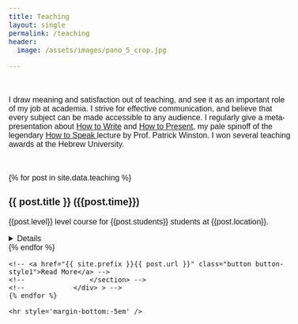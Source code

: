 ```yaml
---
title: Teaching
layout: single
permalink: /teaching
header:
  image: /assets/images/pano_5_crop.jpg

---
```


<!-- Main -->
<head>
  <meta name="viewport" content="width=device-width, initial-scale=1">
  <link rel="stylesheet" href="https://maxcdn.bootstrapcdn.com/bootstrap/3.3.7/css/bootstrap.min.css">
  <script src="https://ajax.googleapis.com/ajax/libs/jquery/3.1.1/jquery.min.js"></script>
  <script src="https://maxcdn.bootstrapcdn.com/bootstrap/3.3.7/js/bootstrap.min.js"></script>

<style>
        body {
           font-size: 16px !important;
           color: #2020131;
           font-family: Nunito, sans-serif;
         }
         h3 {
           font-size: 20px;                   
         }
         h2 {
           font-size: 22px;
         }
         h1 {
           font-size: 24px;
         }
  </style>
         
         

</head>
<br>

I draw meaning and satisfaction out of teaching, and see it as an important role of my job at academia.
I strive for effective communication, and believe that every subject can be made accessible to any audience. I regularly give a meta-presentation about <a href= "https://docs.google.com/presentation/d/1pEYlINlYdTUIBViRKEQrU3-ecGxeO5adsdaMQEobAE6ri2iE/edit?usp=sharing">How to Write</a> and <a href="https://docs.google.com/presentation/d/1LkZF2zVoV9oJYxt4S48uWwy7qwRRAvJyPwDI27UbpKE/edit?usp=sharing">How to Present</a>, my pale spinoff of the legendary <a href="https://youtu.be/Unzc731iCUY?si=uRG9qqFLtq4AMDYn">How to Speak </a> lecture by Prof. Patrick Winston.
I won several teaching awards at the Hebrew University.

<div id="main">
  <div id="content" class="container">

<br>


{% for post in site.data.teaching %} 
### {{ post.title }} ({{post.time}})
{{post.level}} level course for {{post.students}} students at {{post.location}}.
<details>
<i>{{post.details}}</i><br/>

      {% unless post.slides == 'NONE' %}
      <a href="{{post.slides}}" target="_blank"><span class="label label-default">materials</span></a>
      {% endunless %}
      {% unless post.paper == 'NONE' %}
      <a href="{{post.paper}}" target="_blank"><span class="label label-warning">paper</span></a>
      {% endunless %}
</details>
{% endfor %}


</p>
</div>

    <!-- <a href="{{ site.prefix }}{{ post.url }}" class="button button-style1">Read More</a> -->
    <!--				</section> -->
    <!--			</div> > -->
    {% endfor %}

    <hr style='margin-bottom:-5em' />

  
